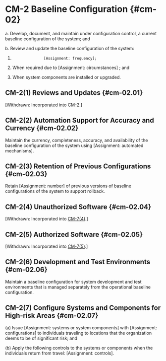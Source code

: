 # CM-2 Baseline Configuration {#cm-02}

a. Develop, document, and maintain under configuration control, a current baseline configuration of the system; and

b. Review and update the baseline configuration of the system:

1. 
                     [Assignment: frequency];

2. When required due to [Assignment: circumstances] ; and

3. When system components are installed or upgraded.

## CM-2(1) Reviews and Updates {#cm-02.01}

[Withdrawn: Incorporated into [CM-2](../cm/cm-02#cm-02).]

## CM-2(2) Automation Support for Accuracy and Currency {#cm-02.02}

Maintain the currency, completeness, accuracy, and availability of the baseline configuration of the system using [Assignment: automated mechanisms].

## CM-2(3) Retention of Previous Configurations {#cm-02.03}

Retain [Assignment: number] of previous versions of baseline configurations of the system to support rollback.

## CM-2(4) Unauthorized Software {#cm-02.04}

[Withdrawn: Incorporated into [CM-7(4)](../cm/cm-07#cm-07.04).]

## CM-2(5) Authorized Software {#cm-02.05}

[Withdrawn: Incorporated into [CM-7(5)](../cm/cm-07#cm-07.05).]

## CM-2(6) Development and Test Environments {#cm-02.06}

Maintain a baseline configuration for system development and test environments that is managed separately from the operational baseline configuration.

## CM-2(7) Configure Systems and Components for High-risk Areas {#cm-02.07}

(a) Issue [Assignment: systems or system components] with [Assignment: configurations] to individuals traveling to locations that the organization deems to be of significant risk; and

(b) Apply the following controls to the systems or components when the individuals return from travel: [Assignment: controls].

